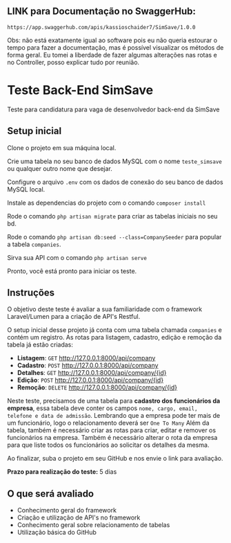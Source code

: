 ## LINK para Documentação no SwaggerHub:
    https://app.swaggerhub.com/apis/kassioschaider7/SimSave/1.0.0

Obs: não está exatamente igual ao software pois eu não queria estourar o tempo para fazer a documentação, mas é possível visualizar os métodos de forma geral.
Eu tomei a liberdade de fazer algumas alterações nas rotas e no Controller, posso explicar tudo por reunião.


# Teste Back-End SimSave
Teste para candidatura para vaga de desenvolvedor back-end da SimSave

## Setup inicial

Clone o projeto em sua máquina local.

Crie uma tabela no seu banco de dados MySQL com o nome `teste_simsave` ou qualquer outro nome que desejar.

Configure o arquivo `.env` com os dados de conexão do seu banco de dados MySQL local.

Instale as dependencias do projeto com o comando `composer install`

Rode o comando `php artisan migrate` para criar as tabelas iniciais no seu bd.

Rode o comando `php artisan db:seed --class=CompanySeeder` para popular a tabela `companies`.

Sirva sua API com o comando `php artisan serve`

Pronto, você está pronto para iniciar os teste.


## Instruções

O objetivo deste teste é avaliar a sua familiaridade com o framework Laravel/Lumen para a criação de API's Restful.

O setup inicial desse projeto já conta com uma tabela chamada `companies` e contém um registro. As rotas para listagem, cadastro, edição e remoção da tabela já estão criadas:

- **Listagem**: `GET` http://127.0.0.1:8000/api/company
- **Cadastro**: `POST` http://127.0.0.1:8000/api/company
- **Detalhes**: `GET` http://127.0.0.1:8000/api/company/{id}
- **Edição**: `POST` http://127.0.0.1:8000/api/company/{id}
- **Remoção**: `DELETE` http://127.0.0.1:8000/api/company/{id}

Neste teste, precisamos de uma tabela para **cadastro dos funcionários da empresa**, essa tabela deve conter os campos `nome, cargo, email, telefone e data de admissão`. Lembrando que a empresa pode ter mais de um funcionário, logo o relacionamento deverá ser `One To Many`
Além da tabela, também é necessário criar as rotas para criar, editar e remover os funcionários na empresa. Também é necessário alterar o rota da empresa para que liste todos os funcionários ao solicitar os detalhes da mesma.

Ao finalizar, suba o projeto em seu GitHub e nos envie o link para avaliação.

**Prazo para realização do teste:** 5 dias

## O que será avaliado
 - Conhecimento geral do framework
 - Criação e utilização de API's no framework
 - Conhecimento geral sobre relacionamento de tabelas
 - Utilização básica do GitHub
